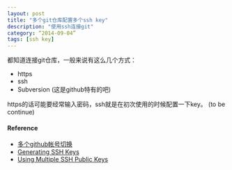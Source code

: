 ```yaml
---
layout: post
title: "多个git仓库配置多个ssh key"
description: "使用ssh连接git"
category: “2014-09-04”
tags: [ssh key]
---
```


都知道连接git仓库，一般来说有这么几个方式：
* https
* ssh
* Subversion (这是github特有的吧)

https的话可能要经常输入密码，ssh就是在初次使用的时候配置一下key。
(to be continue)


#### Reference

* [多个github帐号切换](http://stormzhang.github.io/other/2013/10/16/github-multiply-ssh-key/)
* [Generating SSH Keys](https://help.github.com/articles/generating-ssh-keys)
* [Using Multiple SSH Public Keys](http://superuser.com/questions/272465/using-multiple-ssh-public-keys)


